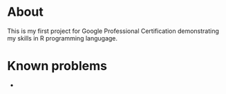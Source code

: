 # About
This is my first project for Google Professional Certification demonstrating my skills in R programming langugage.


# Known problems
*
